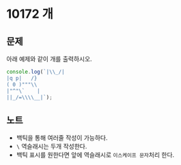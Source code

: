 # 10172 개

## 문제
아래 예제와 같이 개를 출력하시오.

```js
console.log(`|\\_/|
|q p|   /}
( 0 )"""\\
|"^"\`    |
||_/=\\\\__|`);
```

## 노트
- 백틱을 통해 여러줄 작성이 가능하다.
- `\` 역슬래시는 두개 작성한다.
- 백틱 표시를 원한다면 앞에 역슬래시로 `이스케이프 문자`처리 한다.